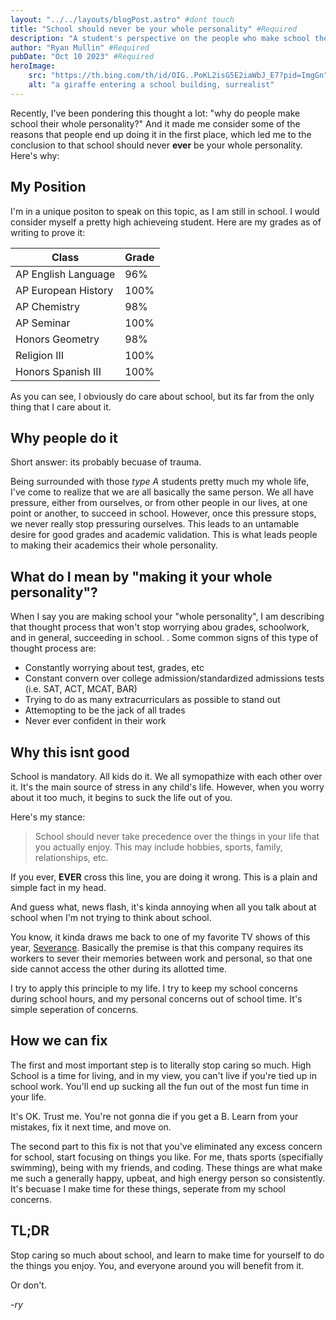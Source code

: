 ```yaml
---
layout: "../../layouts/blogPost.astro" #dont touch
title: "School should never be your whole personality" #Required
description: "A student's perspective on the people who make school their whole personality." #Required
author: "Ryan Mullin" #Required
pubDate: "Oct 10 2023" #Required
heroImage: 
    src: "https://th.bing.com/th/id/OIG..PoKL2isG5E2iaWbJ_E7?pid=ImgGn"
    alt: "a giraffe entering a school building, surrealist"
---
```



Recently, I've been pondering this thought a lot: "why do people make school their whole personality?" And it made me consider some of the reasons that people end up doing it in the first place, which led me to the conclusion to that school should never **ever** be your whole personality. Here's why:

## My Position

I'm in a unique positon to speak on this topic, as I am still in school. I would consider myself a pretty high achieveing student. Here are my grades as of writing to prove it:


| Class | Grade |
|----------|----------|
| AP English Language | 96% |
| AP European History | 100% |
| AP Chemistry | 98% |
| AP Seminar | 100% |
| Honors Geometry | 98% |
| Religion III | 100% |
| Honors Spanish III | 100% |

As you can see, I obviously do care about school, but its far from the only thing that I care about it.

## Why people do it

Short answer: its probably becuase of trauma. 

Being surrounded with those _type A_ students pretty much my whole life, I've come to realize that we are all basically the same person. We all have pressure, either from ourselves, or from other people in our lives, at one point or another, to succeed in school. However, once this pressure stops, we never really stop pressuring ourselves. This leads to an untamable desire for good grades and academic validation. This is what leads people to making their academics their whole personality.

## What do I mean by "making it your whole personality"?

When I say you are making school your "whole personality", I am describing that thought process that won't stop worrying abou  grades, schoolwork, and in general, succeeding in school. . Some common signs of this type of thought process are:

- Constantly worrying about test, grades, etc
- Constant convern over college admission/standardized admissions tests (i.e. SAT, ACT, MCAT, BAR) 
- Trying to do as many extracurriculars as possible to stand out
- Attemopting to be the jack of all trades
- Never ever confident in their work

## Why this isnt good

School is mandatory. All kids do it. We all symopathize with each other over it. It's the main source of stress in any child's life. However, when you worry about it too much, it begins to suck the life out of you.

Here's my stance: 

> School should never take precedence over the things in your life that you actually enjoy. This may include hobbies, sports, family, relationships, etc.

If you ever, **EVER** cross this line, you are doing it wrong. This is a plain and simple fact in my head. 

And guess what, news flash, it's kinda annoying when all you talk about at school when I'm not trying to think about school.

You know, it kinda draws me back to one of my favorite TV shows of this year, [Severance](https://tv.apple.com/us/show/severance/umc.cmc.1srk2goyh2q2zdxcx605w8vtx). Basically the premise is that this company requires its workers to sever their memories between work and personal, so that one side cannot access the other during its allotted time. 

I try to apply this principle to my life. I try to keep my school concerns during school hours, and my personal concerns out of school time. It's simple seperation of concerns.

## How we can fix

The first and most important step is to literally stop caring so much. High School is a time for living, and in my view, you can't live if you're tied up in school work. You'll end up sucking all the fun out of the most fun time in your life. 

It's OK. Trust me. You're not gonna die if you get a B. Learn from your mistakes, fix it next time, and move on.

The second part to this fix is not that you've eliminated any excess concern for school, start focusing on things you like. For me, thats sports (specifially swimming), being with my friends, and coding. These things are what make me such a generally happy, upbeat, and high energy person so consistently. It's becuase I make time for these things, seperate from my school concerns.


## TL;DR

Stop caring so much about school, and learn to make time for yourself to do the things you enjoy. You, and everyone around you will benefit from it.


Or don't.

_-ry_